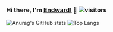 ### Hi there, I'm [Endward!](https://www.cnblogs.com/yrz1994) 👋 ![visitors](https://visitor-badge.glitch.me/badge?page_id=yrz1994)
![Anurag's GitHub stats](https://github-readme-stats.vercel.app/api?username=yrz1994&show_icons=true&count_private=true&hide=prs&bg_color=10,fc62e8,62dcfc&title_color=fff&text_color=fff)
![Top Langs](https://github-readme-stats.vercel.app/api/top-langs/?username=yrz1994&layout=compact&langs_count=8)

